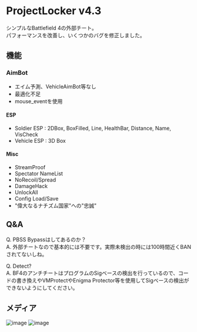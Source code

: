 # ProjectLocker v4.3
シンプルなBattlefield 4の外部チート。  
パフォーマンスを改善し、いくつかのバグを修正しました。

## 機能
### AimBot
* エイム予測、VehicleAimBot等なし
* 最適化不足
* mouse_eventを使用
#### ESP
* Soldier ESP : 2DBox, BoxFilled, Line, HealthBar, Distance, Name, VisCheck
* Vehicle ESP : 3D Box
#### Misc
* StreamProof
* Spectator NameList
* NoRecoil/Spread
* DamageHack
* UnlockAll
* Config Load/Save
* "偉大なるナチズム国家"への"忠誠"

## Q&A
Q. PBSS Bypassはしてあるのか？  
A. 外部チートなので基本的には不要です。実際未検出の時には100時間近くBANされてないしね。

Q. Detect?  
A. BF4のアンチチートはプログラムのSigベースの検出を行っているので、コードの書き換えやVMProtectやEnigma Protector等を使用してSigベースの検出ができないようにしてください。  

## メディア
![image](https://github.com/TheKawaiiNeko/BF4-External/assets/159750768/1ae0bf8b-decd-493a-afc6-704e0cf6a2ef)
![image](https://github.com/TheKawaiiNeko/BF4-External/assets/159750768/9f3e069e-572f-4695-8e1b-8409fae52f05)
